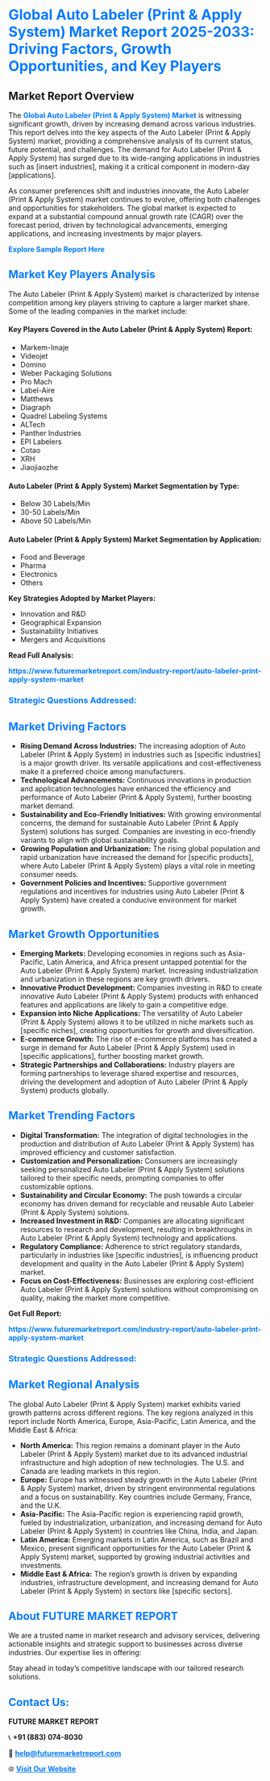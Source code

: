 <h1 style="color: #007BFF;">Global Auto Labeler (Print & Apply System) Market Report 2025-2033: Driving Factors, Growth Opportunities, and Key Players</h1>

<section id="overview">
<h2>Market Report Overview</h2>
<p>The <a href="https://www.futuremarketreport.com/industry-report/auto-labeler-print-apply-system-market" style="color: #007BFF; text-decoration: none;"><strong>Global Auto Labeler (Print & Apply System) Market</strong></a> is witnessing significant growth, driven by increasing demand across various industries. This report delves into the key aspects of the Auto Labeler (Print & Apply System) market, providing a comprehensive analysis of its current status, future potential, and challenges. The demand for Auto Labeler (Print & Apply System) has surged due to its wide-ranging applications in industries such as [insert industries], making it a critical component in modern-day [applications].</p>
<p>As consumer preferences shift and industries innovate, the Auto Labeler (Print & Apply System) market continues to evolve, offering both challenges and opportunities for stakeholders. The global market is expected to expand at a substantial compound annual growth rate (CAGR) over the forecast period, driven by technological advancements, emerging applications, and increasing investments by major players.</p>
</section>

<section id="overview">
<p><a href="https://www.futuremarketreport.com/request-sample/reportId=83899" style="color: #007BFF; text-decoration: none;"><strong>Explore Sample Report Here</strong></a></p>
</section>

<section id="key-players">
<h2 style="color: #007BFF;">Market Key Players Analysis</h2>
<p>The Auto Labeler (Print & Apply System) market is characterized by intense competition among key players striving to capture a larger market share. Some of the leading companies in the market include:</p>
<h4>Key Players Covered in the Auto Labeler (Print & Apply System) Report:</h4>
<ul><li>Markem-Imaje</li><li>Videojet</li><li>Domino</li><li>Weber Packaging Solutions</li><li>Pro Mach</li><li>Label-Aire</li><li>Matthews</li><li>Diagraph</li><li>Quadrel Labeling Systems</li><li>ALTech</li><li>Panther Industries</li><li>EPI Labelers</li><li>Cotao</li><li>XRH</li><li>Jiaojiaozhe</li></ul>
<h4>Auto Labeler (Print & Apply System) Market Segmentation by Type:</h4>
<ul><li>Below 30 Labels/Min</li><li>30-50 Labels/Min</li><li>Above 50 Labels/Min</li></ul>

<h4>Auto Labeler (Print & Apply System) Market Segmentation by Application:</h4>
<ul><li>Food and Beverage</li><li>Pharma</li><li>Electronics</li><li>Others</li></ul>
<p><strong>Key Strategies Adopted by Market Players:</strong></p>
<ul>
<li>Innovation and R&D</li>
<li>Geographical Expansion</li>
<li>Sustainability Initiatives</li>
<li>Mergers and Acquisitions</li>
</ul>
</section>

<section>
<p><strong>Read Full Analysis: </strong></p><a href="https://www.futuremarketreport.com/industry-report/auto-labeler-print-apply-system-market" style="color: #007BFF; text-decoration: none;"><strong>https://www.futuremarketreport.com/industry-report/auto-labeler-print-apply-system-market</strong></a>
<h3 style="color: #007BFF;">Strategic Questions Addressed:</h3>
</section>

<section id="driving-factors">
<h2 style="color: #007BFF;">Market Driving Factors</h2>
<ul>
<li><strong>Rising Demand Across Industries:</strong> The increasing adoption of Auto Labeler (Print & Apply System) in industries such as [specific industries] is a major growth driver. Its versatile applications and cost-effectiveness make it a preferred choice among manufacturers.</li>
<li><strong>Technological Advancements:</strong> Continuous innovations in production and application technologies have enhanced the efficiency and performance of Auto Labeler (Print & Apply System), further boosting market demand.</li>
<li><strong>Sustainability and Eco-Friendly Initiatives:</strong> With growing environmental concerns, the demand for sustainable Auto Labeler (Print & Apply System) solutions has surged. Companies are investing in eco-friendly variants to align with global sustainability goals.</li>
<li><strong>Growing Population and Urbanization:</strong> The rising global population and rapid urbanization have increased the demand for [specific products], where Auto Labeler (Print & Apply System) plays a vital role in meeting consumer needs.</li>
<li><strong>Government Policies and Incentives:</strong> Supportive government regulations and incentives for industries using Auto Labeler (Print & Apply System) have created a conducive environment for market growth.</li>
</ul>
</section>

<section id="growth-opportunities">
<h2 style="color: #007BFF;">Market Growth Opportunities</h2>
<ul>
<li><strong>Emerging Markets:</strong> Developing economies in regions such as Asia-Pacific, Latin America, and Africa present untapped potential for the Auto Labeler (Print & Apply System) market. Increasing industrialization and urbanization in these regions are key growth drivers.</li>
<li><strong>Innovative Product Development:</strong> Companies investing in R&D to create innovative Auto Labeler (Print & Apply System) products with enhanced features and applications are likely to gain a competitive edge.</li>
<li><strong>Expansion into Niche Applications:</strong> The versatility of Auto Labeler (Print & Apply System) allows it to be utilized in niche markets such as [specific niches], creating opportunities for growth and diversification.</li>
<li><strong>E-commerce Growth:</strong> The rise of e-commerce platforms has created a surge in demand for Auto Labeler (Print & Apply System) used in [specific applications], further boosting market growth.</li>
<li><strong>Strategic Partnerships and Collaborations:</strong> Industry players are forming partnerships to leverage shared expertise and resources, driving the development and adoption of Auto Labeler (Print & Apply System) products globally.</li>
</ul>
</section>

<section id="trending-factors">
<h2 style="color: #007BFF;">Market Trending Factors</h2>
<ul>
<li><strong>Digital Transformation:</strong> The integration of digital technologies in the production and distribution of Auto Labeler (Print & Apply System) has improved efficiency and customer satisfaction.</li>
<li><strong>Customization and Personalization:</strong> Consumers are increasingly seeking personalized Auto Labeler (Print & Apply System) solutions tailored to their specific needs, prompting companies to offer customizable options.</li>
<li><strong>Sustainability and Circular Economy:</strong> The push towards a circular economy has driven demand for recyclable and reusable Auto Labeler (Print & Apply System) solutions.</li>
<li><strong>Increased Investment in R&D:</strong> Companies are allocating significant resources to research and development, resulting in breakthroughs in Auto Labeler (Print & Apply System) technology and applications.</li>
<li><strong>Regulatory Compliance:</strong> Adherence to strict regulatory standards, particularly in industries like [specific industries], is influencing product development and quality in the Auto Labeler (Print & Apply System) market.</li>
<li><strong>Focus on Cost-Effectiveness:</strong> Businesses are exploring cost-efficient Auto Labeler (Print & Apply System) solutions without compromising on quality, making the market more competitive.</li>
</ul>
</section>

<section>
<p><strong>Get Full Report: </strong></p><a href="https://www.futuremarketreport.com/industry-report/auto-labeler-print-apply-system-market" style="color: #007BFF; text-decoration: none;"><strong>https://www.futuremarketreport.com/industry-report/auto-labeler-print-apply-system-market</strong></a>
<h3 style="color: #007BFF;">Strategic Questions Addressed:</h3>
</section>


<section id="regional-analysis">
<h2 style="color: #007BFF;">Market Regional Analysis</h2>
<p>The global Auto Labeler (Print & Apply System) market exhibits varied growth patterns across different regions. The key regions analyzed in this report include North America, Europe, Asia-Pacific, Latin America, and the Middle East & Africa:</p>
<ul>
<li><strong>North America:</strong> This region remains a dominant player in the Auto Labeler (Print & Apply System) market due to its advanced industrial infrastructure and high adoption of new technologies. The U.S. and Canada are leading markets in this region.</li>
<li><strong>Europe:</strong> Europe has witnessed steady growth in the Auto Labeler (Print & Apply System) market, driven by stringent environmental regulations and a focus on sustainability. Key countries include Germany, France, and the U.K.</li>
<li><strong>Asia-Pacific:</strong> The Asia-Pacific region is experiencing rapid growth, fueled by industrialization, urbanization, and increasing demand for Auto Labeler (Print & Apply System) in countries like China, India, and Japan.</li>
<li><strong>Latin America:</strong> Emerging markets in Latin America, such as Brazil and Mexico, present significant opportunities for the Auto Labeler (Print & Apply System) market, supported by growing industrial activities and investments.</li>
<li><strong>Middle East & Africa:</strong> The region’s growth is driven by expanding industries, infrastructure development, and increasing demand for Auto Labeler (Print & Apply System) in sectors like [specific sectors].</li>
</ul>
</section>

<footer>
<h2 style="color: #007BFF;">About FUTURE MARKET REPORT</h2>
<p>We are a trusted name in market research and advisory services, delivering actionable insights and strategic support to businesses across diverse industries. Our expertise lies in offering:</p>

<p>Stay ahead in today’s competitive landscape with our tailored research solutions.</p>

<h2 style="color: #007BFF;">Contact Us:</h2>
<p><strong>FUTURE MARKET REPORT</strong></p>
<p>📞 <strong>+91 (883) 074-8030</strong></p>
<p>📧 <strong><a href="mailto:help@futuremarketreport.com" style="color: #007BFF;">help@futuremarketreport.com</a></strong></p>
<p>🌐 <strong><a href="https://www.futuremarketreport.com/" style="color: #007BFF;">Visit Our Website</a></strong></p>
</footer>